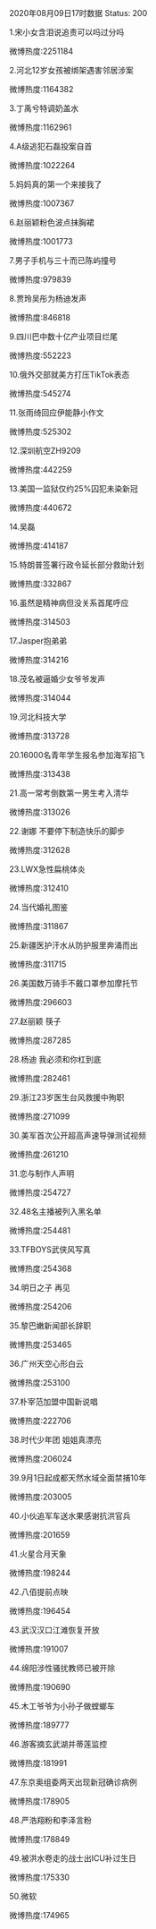 2020年08月09日17时数据
Status: 200

1.宋小女含泪说追责可以吗过分吗

微博热度:2251184

2.河北12岁女孩被绑架遇害邻居涉案

微博热度:1164382

3.丁禹兮特调奶盖水

微博热度:1162961

4.A级逃犯石磊投案自首

微博热度:1022264

5.妈妈真的第一个来接我了

微博热度:1007367

6.赵丽颖粉色波点抹胸裙

微博热度:1001773

7.男子手机与三十而已陈屿撞号

微博热度:979839

8.贾玲吴彤为杨迪发声

微博热度:846818

9.四川巴中数十亿产业项目烂尾

微博热度:552223

10.俄外交部就美方打压TikTok表态

微博热度:545274

11.张雨绮回应伊能静小作文

微博热度:525302

12.深圳航空ZH9209

微博热度:442259

13.美国一监狱仅约25%囚犯未染新冠

微博热度:440672

14.吴磊

微博热度:414187

15.特朗普签署行政令延长部分救助计划

微博热度:332867

16.虽然是精神病但没关系首尾呼应

微博热度:314503

17.Jasper抱弟弟

微博热度:314216

18.茂名被逼婚少女爷爷发声

微博热度:314044

19.河北科技大学

微博热度:313728

20.16000名青年学生报名参加海军招飞

微博热度:313438

21.高一常考倒数第一男生考入清华

微博热度:313026

22.谢娜 不要停下制造快乐的脚步

微博热度:312628

23.LWX急性扁桃体炎

微博热度:312410

24.当代婚礼图鉴

微博热度:311867

25.新疆医护汗水从防护服里奔涌而出

微博热度:311715

26.美国数万骑手不戴口罩参加摩托节

微博热度:296603

27.赵丽颖 筷子

微博热度:287285

28.杨迪 我必须和你杠到底

微博热度:282461

29.浙江23岁医生台风救援中殉职

微博热度:271099

30.美军首次公开超高声速导弹测试视频

微博热度:261210

31.恋与制作人声明

微博热度:254727

32.48名主播被列入黑名单

微博热度:254481

33.TFBOYS武侠风写真

微博热度:254368

34.明日之子 再见

微博热度:254206

35.黎巴嫩新闻部长辞职

微博热度:253465

36.广州天空心形白云

微博热度:253100

37.朴宰范加盟中国新说唱

微博热度:222706

38.时代少年团 姐姐真漂亮

微博热度:206024

39.9月1日起成都天然水域全面禁捕10年

微博热度:203005

40.小伙追军车送水果感谢抗洪官兵

微博热度:201659

41.火星合月天象

微博热度:198244

42.八佰提前点映

微博热度:196454

43.武汉汉口江滩恢复开放

微博热度:191007

44.绵阳涉性骚扰教师已被开除

微博热度:190690

45.木工爷爷为小孙子做螳螂车

微博热度:189777

46.游客摘玄武湖并蒂莲监控

微博热度:181991

47.东京奥组委两天出现新冠确诊病例

微博热度:178905

48.严浩翔粉和李泽言粉

微博热度:178849

49.被洪水卷走的战士出ICU补过生日

微博热度:175330

50.微软

微博热度:174965

